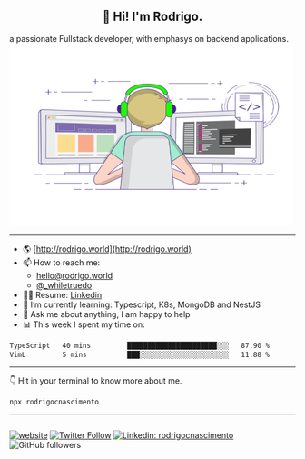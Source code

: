 <h2 align="center">👋 Hi! I'm Rodrigo.</h2>
a passionate Fullstack developer, with emphasys on backend applications.

<img alt="GIF" src="static/coding.gif" width="500" height="320" />

---

- 🌎 [http://rodrigo.world](http://rodrigo.world)
- 📫 How to reach me:
  - <a href="mailto:hello@rodrigo.world">hello@rodrigo.world</a>
  - [@\_whiletruedo](http://twitter.com/_whiletruedo)
- 👨‍💼 Resume: [Linkedin](https://www.linkedin.com/in/rodrigocesarnascimento)
- 🌱 I’m currently learning: Typescript, K8s, MongoDB and NestJS
- 💬 Ask me about anything, I am happy to help
- 📊 This week I spent my time on:
  <!--START_SECTION:waka-->
```text
TypeScript   40 mins         ██████████████████████░░░   87.90 % 
VimL         5 mins          ███░░░░░░░░░░░░░░░░░░░░░░   11.88 % 
```
<!--END_SECTION:waka-->

---

👇 Hit in your terminal to know more about me.

```
npx rodrigocnascimento
```

---

<div style="float: right">

[![website](https://img.shields.io/badge/Website-46a2f1.svg?&style=flat-square&logo=Google-Chrome&logoColor=white&link=http://rodrigo.world/)](http://rodrigo.world/)
[![Twitter Follow](https://img.shields.io/twitter/follow/_whiletruedo?label=Follow)](https://twitter.com/intent/follow?screen_name=_whiletruedo)
[![Linkedin: rodrigocnascimento](https://img.shields.io/badge/-rodrigocnascimento-blue?style=flat-square&logo=Linkedin&logoColor=white&link=https://www.linkedin.com/in/rodrigocnascimento/)](https://www.linkedin.com/in/rodrigocnascimento/)
![GitHub followers](https://img.shields.io/github/followers/rodrigocnascimento?label=Follow&style=social)

</div>
  <!--
    **rodrigocnascimento/rodrigocnascimento** is a ✨ _special_ ✨ repository because its `README.md` (this file) appears on your GitHub profile.

Here are some ideas to get you started:

- 🔭 I’m currently working on ...
- 🌱 I’m currently learning ...
- 👯 I’m looking to collaborate on ...
- 🤔 I’m looking for help with ...
- 💬 Ask me about ...
- 📫 How to reach me: ...
- 😄 Pronouns: ...
- ⚡ Fun fact: ...
  -->
